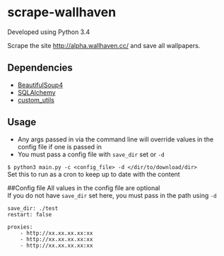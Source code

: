 # scrape-wallhaven

Developed using Python 3.4

Scrape the site http://alpha.wallhaven.cc/ and save all wallpapers.

## Dependencies
- [BeautifulSoup4](https://pypi.python.org/pypi/beautifulsoup4)
- [SQLAlchemy](https://pypi.python.org/pypi/SQLAlchemy)
- [custom_utils](https://github.com/xtream1101/custom-utils)

## Usage
- Any args passed in via the command line will override values in the config file if one is passed in
- You must pass a config file with `save_dir` set or `-d` 

`$ python3 main.py -c <config_file> -d </dir/to/download/dir>`  
Set this to run as a cron to keep up to date with the content


##Config file
All values in the config file are optional  
If you do not have `save_dir` set here, you must pass in the path using `-d`  
```
save_dir: ./test
restart: false

proxies: 
    - http://xx.xx.xx.xx:xx
    - http://xx.xx.xx.xx:xx
    - http://xx.xx.xx.xx:xx
```
